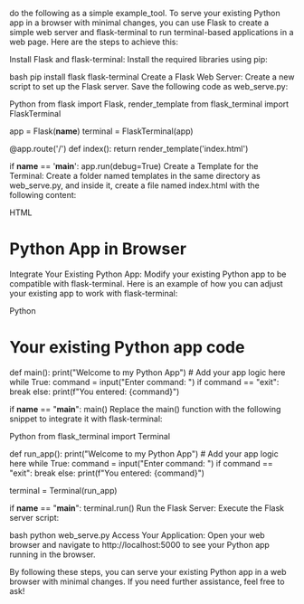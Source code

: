 do the following as a simple example_tool. 
To serve your existing Python app in a browser with minimal changes, you can use Flask to create a simple web server and flask-terminal to run terminal-based applications in a web page. Here are the steps to achieve this:

Install Flask and flask-terminal:
Install the required libraries using pip:

bash
pip install flask flask-terminal
Create a Flask Web Server:
Create a new script to set up the Flask server. Save the following code as web_serve.py:

Python
from flask import Flask, render_template
from flask_terminal import FlaskTerminal

app = Flask(__name__)
terminal = FlaskTerminal(app)

@app.route('/')
def index():
    return render_template('index.html')

if __name__ == '__main__':
    app.run(debug=True)
Create a Template for the Terminal:
Create a folder named templates in the same directory as web_serve.py, and inside it, create a file named index.html with the following content:

HTML
<!DOCTYPE html>
<html lang="en">
<head>
    <meta charset="UTF-8">
    <meta name="viewport" content="width=device-width, initial-scale=1.0">
    <title>Python App in Browser</title>
</head>
<body>
    <h1>Python App in Browser</h1>
    <div id="terminal"></div>
    <script src="https://code.jquery.com/jquery-3.6.0.min.js"></script>
    <script src="{{ url_for('static', filename='flask_terminal.js') }}"></script>
    <script>
        $(function() {
            $('#terminal').flaskTerminal('/terminal');
        });
    </script>
</body>
</html>
Integrate Your Existing Python App:
Modify your existing Python app to be compatible with flask-terminal. Here is an example of how you can adjust your existing app to work with flask-terminal:

Python
# Your existing Python app code
def main():
    print("Welcome to my Python App")
    # Add your app logic here
    while True:
        command = input("Enter command: ")
        if command == "exit":
            break
        else:
            print(f"You entered: {command}")

if __name__ == "__main__":
    main()
Replace the main() function with the following snippet to integrate it with flask-terminal:

Python
from flask_terminal import Terminal

def run_app():
    print("Welcome to my Python App")
    # Add your app logic here
    while True:
        command = input("Enter command: ")
        if command == "exit":
            break
        else:
            print(f"You entered: {command}")

terminal = Terminal(run_app)

if __name__ == "__main__":
    terminal.run()
Run the Flask Server:
Execute the Flask server script:

bash
python web_serve.py
Access Your Application:
Open your web browser and navigate to http://localhost:5000 to see your Python app running in the browser.

By following these steps, you can serve your existing Python app in a web browser with minimal changes. If you need further assistance, feel free to ask!